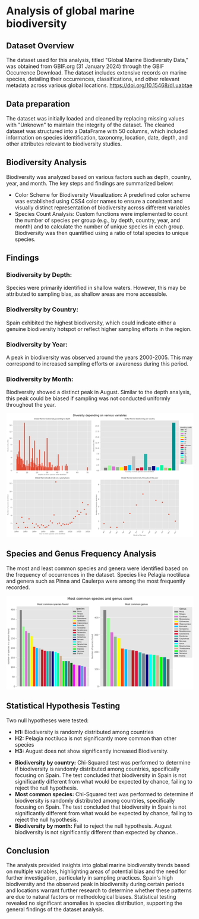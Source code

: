 <h1> Analysis of global marine biodiversity </h1>
<h2>Dataset Overview</h2>
<p>The dataset used for this analysis, titled "Global Marine Biodiversity Data," was obtained from GBIF.org (31 January 2024) through the GBIF Occurrence Download. The dataset includes extensive records on marine species, detailing their occurrences, classifications, and other relevant metadata across various global locations. <a href="https://doi.org/10.15468/dl.uabtae">https://doi.org/10.15468/dl.uabtae</a></p>
<h2>Data preparation</h2>
<p>The dataset was initially loaded and cleaned by replacing missing values with "Unknown" to maintain the integrity of the dataset. The cleaned dataset was structured into a DataFrame with 50 columns, which included information on species identification, taxonomy, location, date, depth, and other attributes relevant to biodiversity studies.</p>

<h2>Biodiversity Analysis</h2>
<p>Biodiversity was analyzed based on various factors such as depth, country, year, and month. The key steps and findings are summarized below:</p>
<ul>
    <li>Color Scheme for Biodiversity Visualization: A predefined color scheme was established using CSS4 color names to ensure a consistent and visually distinct representation of biodiversity across different variables</li>
    <li>Species Count Analysis: Custom functions were implemented to count the number of species per group (e.g., by depth, country, year, and month) and to calculate the number of unique species in each group. Biodiversity was then quantified using a ratio of total species to unique species.</li>
</ul>

<h2>Findings</h2>
<h3>Biodiversity by Depth:</h3>

<p>Species were primarily identified in shallow waters. However, this may be attributed to sampling bias, as shallow areas are more accessible.</p>

<h3>Biodiversity by Country:</h3>

<p>Spain exhibited the highest biodiversity, which could indicate either a genuine biodiversity hotspot or reflect higher sampling efforts in the region.</p>

<h3>Biodiversity by Year:</h3>

<p>A peak in biodiversity was observed around the years 2000-2005. This may correspond to increased sampling efforts or awareness during this period.</p>

<h3>Biodiversity by Month:</h3>

<p>Biodiversity showed a distinct peak in August. Similar to the depth analysis, this peak could be biased if sampling was not conducted uniformly throughout the year.</p>


<div class="graph-container">
    <img src="Biodiversity according to different variables.png" alt="Global Marine Biodiversity">
</div>

<h2>Species and Genus Frequency Analysis</h2>
<p>The most and least common species and genera were identified based on the frequency of occurrences in the dataset. Species like Pelagia noctiluca and genera such as Pinna and Caulerpa were among the most frequently recorded.</p>
<div class="graph-container">
    <img src="Most common species.png" alt="Most Common Species">
</div>


<h2>Statistical Hypothesis Testing</h2>
<p>Two null hypotheses were tested:</p>

<ul>
    <li><strong>H1:</strong> Biodiversity is randomly distributed among countries</li>
    <li><strong>H2:</strong> Pelagia noctiluca is not significantly more common than other species</li>
    <li><strong>H3:</strong> August does not show significantly increased Biodiversity.</li>
</ul>

<ul>
    <li><strong>Biodiversity by country:</strong> Chi-Squared test was performed to determine if biodiversity is randomly distributed among countries, specifically focusing on Spain. The test concluded that biodiversity in Spain is not significantly different from what would be expected by chance, failing to reject the null hypothesis.</li>
    <li><strong>Most common species:</strong>  Chi-Squared test was performed to determine if biodiversity is randomly distributed among countries, specifically focusing on Spain. The test concluded that biodiversity in Spain is not significantly different from what would be expected by chance, failing to reject the null hypothesis.</li>
    <li><strong>Biodiversity by month:</strong> Fail to reject the null hypothesis. August biodiversity is not significantly different than expected by chance..</li>
</ul>
    
<h2>Conclusion</h2>
<p>The analysis provided insights into global marine biodiversity trends based on multiple variables, highlighting areas of potential bias and the need for further investigation, particularly in sampling practices. Spain's high biodiversity and the observed peak in biodiversity during certain periods and locations warrant further research to determine whether these patterns are due to natural factors or methodological biases. Statistical testing revealed no significant anomalies in species distribution, supporting the general findings of the dataset analysis.</p>

